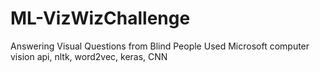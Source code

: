 # ML-VizWizChallenge
Answering Visual Questions from Blind People
Used Microsoft computer vision api, nltk, word2vec, keras, CNN
